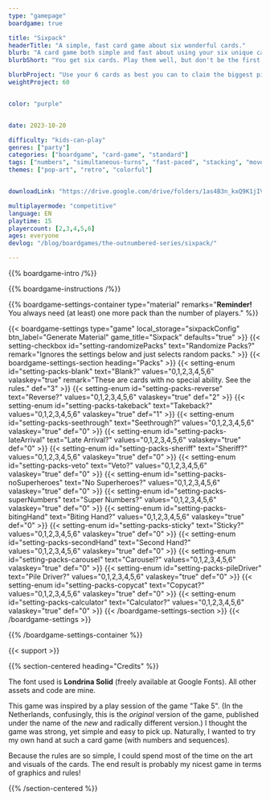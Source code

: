 ```yaml
---
type: "gamepage"
boardgame: true

title: "Sixpack"
headerTitle: "A simple, fast card game about six wonderful cards."
blurb: "A card game both simple and fast about using your six unique cards as best you can, while predicting how the others will use theirs."
blurbShort: "You get six cards. Play them well, but don't be the first to play them all."

blurbProject: "Use your 6 cards as best you can to claim the biggest piles, which you do by playing a 1 or a 6 on top at the right time."
weightProject: 60


color: "purple"


date: 2023-10-20

difficulty: "kids-can-play"
genres: ["party"]
categories: ["boardgame", "card-game", "standard"]
tags: ["numbers", "simultaneous-turns", "fast-paced", "stacking", "move-through-all", "ladder-climbing"]
themes: ["pop-art", "retro", "colorful"]


downloadLink: "https://drive.google.com/drive/folders/1as4B3n_kxQ9K1jIVtWMI_P5VnAjbXRP1"

multiplayermode: "competitive"
language: EN
playtime: 15
playercount: [2,3,4,5,6]
ages: everyone
devlog: "/blog/boardgames/the-outnumbered-series/sixpack/"

---
```


{{% boardgame-intro /%}}

{{% boardgame-instructions /%}}

{{% boardgame-settings-container type="material" remarks="**Reminder!** You always need (at least) one more pack than the number of players." %}}

{{< boardgame-settings type="game" local_storage="sixpackConfig" btn_label="Generate Material" game_title="Sixpack" defaults="true" >}}
  {{< setting-checkbox id="setting-randomizePacks" text="Randomize Packs?" remark="Ignores the settings below and just selects random packs." >}}
  {{< boardgame-settings-section heading="Packs" >}}
    {{< setting-enum id="setting-packs-blank" text="Blank?" values="0,1,2,3,4,5,6" valaskey="true" remark="These are cards with no special ability. See the rules." def="3" >}}
    {{< setting-enum id="setting-packs-reverse" text="Reverse?" values="0,1,2,3,4,5,6" valaskey="true" def="2" >}}
    {{< setting-enum id="setting-packs-takeback" text="Takeback?" values="0,1,2,3,4,5,6" valaskey="true" def="1" >}}
    {{< setting-enum id="setting-packs-seethrough" text="Seethrough?" values="0,1,2,3,4,5,6" valaskey="true" def="0" >}}
    {{< setting-enum id="setting-packs-lateArrival" text="Late Arrival?" values="0,1,2,3,4,5,6" valaskey="true" def="0" >}}
    {{< setting-enum id="setting-packs-sheriff" text="Sheriff?" values="0,1,2,3,4,5,6" valaskey="true" def="0" >}}
    {{< setting-enum id="setting-packs-veto" text="Veto?" values="0,1,2,3,4,5,6" valaskey="true" def="0" >}}
    {{< setting-enum id="setting-packs-noSuperheroes" text="No Superheroes?" values="0,1,2,3,4,5,6" valaskey="true" def="0" >}}
    {{< setting-enum id="setting-packs-superNumbers" text="Super Numbers?" values="0,1,2,3,4,5,6" valaskey="true" def="0" >}}
    {{< setting-enum id="setting-packs-bitingHand" text="Biting Hand?" values="0,1,2,3,4,5,6" valaskey="true" def="0" >}}
    {{< setting-enum id="setting-packs-sticky" text="Sticky?" values="0,1,2,3,4,5,6" valaskey="true" def="0" >}}
    {{< setting-enum id="setting-packs-secondHand" text="Second Hand?" values="0,1,2,3,4,5,6" valaskey="true" def="0" >}}
    {{< setting-enum id="setting-packs-carousel" text="Carousel?" values="0,1,2,3,4,5,6" valaskey="true" def="0" >}}
    {{< setting-enum id="setting-packs-pileDriver" text="Pile Driver?" values="0,1,2,3,4,5,6" valaskey="true" def="0" >}}
    {{< setting-enum id="setting-packs-copycat" text="Copycat?" values="0,1,2,3,4,5,6" valaskey="true" def="0" >}}
    {{< setting-enum id="setting-packs-calculator" text="Calculator?" values="0,1,2,3,4,5,6" valaskey="true" def="0" >}}
  {{< /boardgame-settings-section >}}
{{< /boardgame-settings >}}

{{% /boardgame-settings-container %}}

{{< support >}}

{{% section-centered heading="Credits" %}}

The font used is **Londrina Solid** (freely available at Google Fonts). All other assets and code are mine.

This game was inspired by a play session of the game "Take 5". (In the Netherlands, confusingly, this is the _original_ version of the game, published under the name of the _new_ and radically different version.) I thought the game was strong, yet simple and easy to pick up. Naturally, I wanted to try my own hand at such a card game (with numbers and sequences).

Because the rules are so simple, I could spend most of the time on the art and visuals of the cards. The end result is probably my nicest game in terms of graphics and rules!

{{% /section-centered %}}